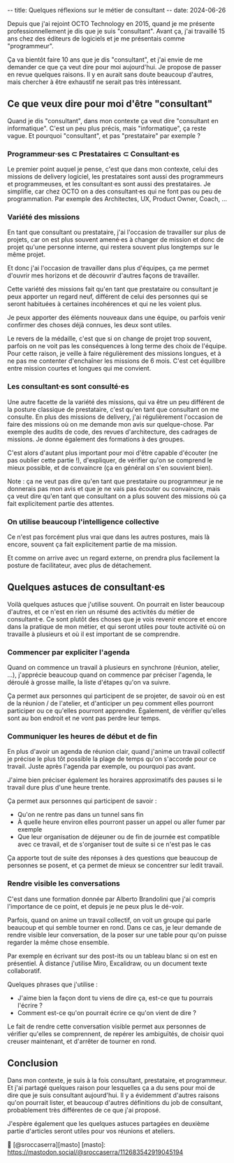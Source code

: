 -- title: Quelques réflexions sur le métier de consultant
-- date: 2024-06-26

Depuis que j'ai rejoint OCTO Technology en 2015, quand je me présente
professionnellement je dis que je suis "consultant". Avant ça, j'ai travaillé
15 ans chez des éditeurs de logiciels et je me présentais comme "programmeur".

Ça va bientôt faire 10 ans que je dis "consultant", et j'ai envie de me
demander ce que ça veut dire pour moi aujourd'hui. Je propose de passer en
revue quelques raisons. Il y en aurait sans doute beaucoup d'autres, mais
chercher à être exhaustif ne serait pas très intéressant.

## Ce que veux dire pour moi d'être "consultant"

Quand je dis "consultant", dans mon contexte ça veut dire "consultant en
informatique". C'est un peu plus précis, mais "informatique", ça reste vague.
Et pourquoi "consultant", et pas "prestataire" par exemple ?

### Programmeur·ses ⊂ Prestataires ⊂ Consultant·es

Le premier point auquel je pense, c'est que dans mon contexte, celui des
missions de delivery logiciel, les prestataires sont aussi des programmeurs et
programmeuses, et les consultant·es sont aussi des prestataires.  Je simplifie,
car chez OCTO on a des consultant·es qui ne font pas ou peu de programmation.
Par exemple des Architectes, UX, Product Owner, Coach, ...

### Variété des missions

En tant que consultant ou prestataire, j'ai l'occasion de travailler sur plus
de projets, car on est plus souvent amené·es à changer de mission et donc de
projet qu'une personne interne, qui restera souvent plus longtemps sur le même
projet.

Et donc j'ai l'occasion de travailler dans plus d'équipes, ça me permet
d'ouvrir mes horizons et de découvrir d'autres façons de travailler.

Cette variété des missions fait qu'en tant que prestataire ou consultant je
peux apporter un regard neuf, différent de celui des personnes qui se seront
habituées à certaines incohérences et qui ne les voient plus.

Je peux apporter des éléments nouveaux dans une équipe, ou parfois venir
confirmer des choses déjà connues, les deux sont utiles.

Le revers de la médaille, c'est que si on change de projet trop souvent,
parfois on ne voit pas les conséquences à long terme des choix de l'équipe.
Pour cette raison, je veille à faire régulièrement des missions longues, et à
ne pas me contenter d'enchaîner les missions de 6 mois. C'est cet équilibre
entre mission courtes et longues qui me convient.

### Les consultant·es sont consulté·es

Une autre facette de la variété des missions, qui va être un peu différent de
la posture classique de prestataire, c'est qu'en tant que consultant on me
consulte. En plus des missions de delivery, j'ai régulièrement l'occasion de
faire des missions où on me demande mon avis sur quelque-chose. Par exemple des
audits de code, des revues d'architecture, des cadrages de missions. Je donne
également des formations à des groupes.

C'est alors d'autant plus important pour
moi d'être capable d'écouter (ne pas oublier cette partie !), d'expliquer, de
vérifier qu'on se comprend le mieux possible, et de convaincre (ça en général
on s'en souvient bien).

Note : ça ne veut pas dire qu'en tant que prestataire ou programmeur je ne
donnerais pas mon avis et que je ne vais pas écouter ou convaincre, mais ça
veut dire qu'en tant que consultant on a plus souvent des missions où ça fait
explicitement partie des attentes.

### On utilise beaucoup l'intelligence collective

Ce n'est pas forcément plus vrai que dans les autres postures, mais là encore,
souvent ça fait explicitement partie de ma mission.

Et comme on arrive avec un regard externe, on prendra plus facilement la
posture de facilitateur, avec plus de détachement.

## Quelques astuces de consultant·es

Voilà quelques astuces que j'utilise souvent. On pourrait en lister beaucoup
d'autres, et ce n'est en rien un résumé des activités du métier de
consultant·e. Ce sont plutôt des choses que je vois revenir encore et encore
dans la pratique de mon métier, et qui seront utiles pour toute activité où on
travaille à plusieurs et où il est important de se comprendre.

### Commencer par expliciter l'agenda

Quand on commence un travail à plusieurs en synchrone (réunion, atelier, ...),
j'apprécie beaucoup quand on commence par préciser l'agenda, le déroulé à
grosse maille, la liste d'étapes qu'on va suivre.

Ça permet aux personnes qui participent de se projeter, de savoir où en est de
la réunion / de l'atelier, et d'anticiper un peu comment elles pourront
participer ou ce qu'elles pourront apprendre. Également, de vérifier qu'elles
sont au bon endroit et ne vont pas perdre leur temps.

### Communiquer les heures de début et de fin

En plus d'avoir un agenda de réunion clair, quand j'anime un travail collectif
je précise le plus tôt possible la plage de temps qu'on s'accorde pour ce
travail. Juste après l'agenda par exemple, ou pourquoi pas avant.

J'aime bien préciser également les horaires approximatifs des pauses si le
travail dure plus d'une heure trente.

Ça permet aux personnes qui participent de savoir :

- Qu'on ne rentre pas dans un tunnel sans fin
- À quelle heure environ elles pourront passer un appel ou aller fumer par
  exemple
- Que leur organisation de déjeuner ou de fin de journée est compatible avec ce
  travail, et de s'organiser tout de suite si ce n'est pas le cas

Ça apporte tout de suite des réponses à des questions que beaucoup de personnes
se posent, et ça permet de mieux se concentrer sur ledit travail.

### Rendre visible les conversations

C'est dans une formation donnée par Alberto Brandolini que j'ai compris
l'importance de ce point, et depuis je ne peux plus le dé-voir.

Parfois, quand on anime un travail collectif, on voit un groupe qui parle
beaucoup et qui semble tourner en rond. Dans ce cas, je leur demande de rendre
visible leur conversation, de la poser sur une table pour qu'on puisse regarder
la même chose ensemble.

Par exemple en écrivant sur des post-its ou un tableau blanc si on est en
présentiel. À distance j'utilise Miro, Excalidraw, ou un document texte
collaboratif.

Quelques phrases que j'utilise :

- J'aime bien la façon dont tu viens de dire ça, est-ce que tu pourrais l'écrire ?
- Comment est-ce qu'on pourrait écrire ce qu'on vient de dire ?

Le fait de rendre cette conversation visible permet aux personnes de vérifier
qu'elles se comprennent, de repérer les ambiguïtés, de choisir quoi creuser
maintenant, et d'arrêter de tourner en rond.

## Conclusion

Dans mon contexte, je suis à la fois consultant, prestataire, et programmeur.
Et j'ai partagé quelques raison pour lesquelles ça a du sens pour moi de dire
que je suis consultant aujourd'hui. Il y a évidemment d'autres raisons qu'on
pourrait lister, et beaucoup d'autres définitions du job de consultant,
probablement très différentes de ce que j'ai proposé.

J'espère également que les quelques astuces partagées en deuxième partie
d'articles seront utiles pour vos réunions et ateliers.

🧵 [@sroccaserra][masto]
[masto]: https://mastodon.social/@sroccaserra/112683542919045194
